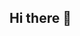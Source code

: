## Hi there 👋

<!--
**kanos97/kanos97** is a ✨ _special_ ✨ repository because its `README.md` (this file) appears on your GitHub profile.

Here are some ideas to get you started:

- 🔭 I’m currently working on BANCOLOMBIA - 07/2024
- 🌱 I’m currently learning ML
- 👯 I’m looking to collaborate on DATA SCIENTIST
- 🤔 I’m looking for help with ML
- 💬 Ask me about SQL
- 📫 How to reach me: c andres cano
- 😄 Pronouns: He
- ⚡ Fun fact: I pais for WinRAR
-->
